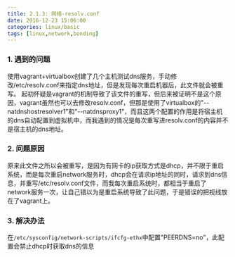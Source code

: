```yaml
---
title: 2.1.3: 网络-resolv.conf
date: 2016-12-23 15:06:00
categories: linux/basic
tags: [linux,network,bonding]
---
```


### 1. 遇到的问题
使用vagrant+virtualbox创建了几个主机测试dns服务，手动修改/etc/resolv.conf来指定dns地址，但是发现每次重启机器后，此文件就会被重写。
起初怀疑是vagrant的机制导致了该文件的重写，但后来被证明不是这个原因，vagrant虽然也可以去修改resolv.conf，但那是使用了virtualbox的"--natdnshostresolver1"和"--natdnsproxy1"，而且这两个配置的作用是将宿主机的dns自动配置到虚拟机中，而我遇到的情况是每次重写进resolv.conf的内容并不是宿主机的dns地址。


### 2. 问题原因
原来此文件之所以会被重写，是因为有网卡的ip获取方式是dhcp，并不限于重启系统，而是每次重启network服务时，dhcp会在请求ip地址的同时，请求到dns信息，并重写/etc/resolv.conf文件，而我每次重启系统时，都相当于重启了network服务一次，让自己错以为是重启系统导致了此问题，于是错误的把视线放在了vagrant上。


### 3. 解决办法
在`/etc/sysconfig/network-scripts/ifcfg-ethx`中配置"PEERDNS=no"，此配置会禁止dhcp时获取dns的信息
